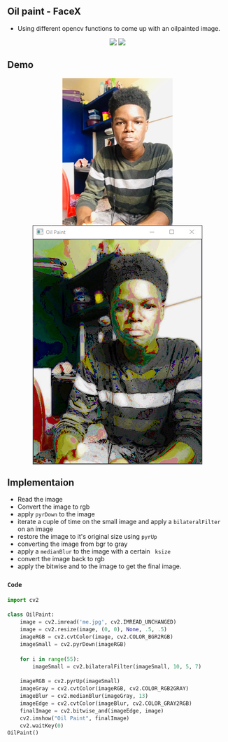 ## Oil paint - FaceX
* Using different opencv functions to come up  with an oilpainted image.

<p align="center">
<img src="https://img.shields.io/static/v1?label=language&message=python&color=green"/>
<img src="https://img.shields.io/static/v1?label=package&message=opencv&color=yellow"/>
</p>

## Demo
<p align="center">
<img  src="https://github.com/CrispenGari/Opencv-Python/blob/main/face-x/oilPaint/me.jpg" alt="demo" align="center" width="50%"/>
<img  src="https://github.com/CrispenGari/Opencv-Python/blob/main/face-x/oilPaint/bandicam%202021-05-10%2018-58-00-821.jpg" alt="demo" align="center"/>
</p>

## Implementaion
* Read the image
* Convert the image to rgb
* apply ``pyrDown`` to the image
* iterate a cuple of time on the small image and apply a ``bilateralFilter``  on an image
* restore the image to it's original size using ``pyrUp``
* converting the image from bgr to gray
* apply a ``medianBlur`` to the image with a certain `` ksize``
* convert the image back to rgb
* apply the bitwise and to the image to get the final image. 

### `Code` 

````python
import cv2

class OilPaint:
    image = cv2.imread('me.jpg', cv2.IMREAD_UNCHANGED)
    image = cv2.resize(image, (0, 0), None, .5, .5)
    imageRGB = cv2.cvtColor(image, cv2.COLOR_BGR2RGB)
    imageSmall = cv2.pyrDown(imageRGB)

    for i in range(55):
        imageSmall = cv2.bilateralFilter(imageSmall, 10, 5, 7)

    imageRGB = cv2.pyrUp(imageSmall)
    imageGray = cv2.cvtColor(imageRGB, cv2.COLOR_RGB2GRAY)
    imageBlur = cv2.medianBlur(imageGray, 13)
    imageEdge = cv2.cvtColor(imageBlur, cv2.COLOR_GRAY2RGB)
    finalImage = cv2.bitwise_and(imageEdge, image)
    cv2.imshow("Oil Paint", finalImage)
    cv2.waitKey(0)
OilPaint()
````